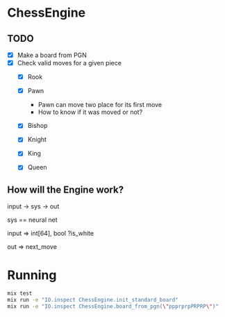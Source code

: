 # ChessEngine

## TODO
- [x] Make a board from PGN
- [x] Check valid moves for a given piece
    - [x] Rook
    - [x] Pawn
        - Pawn can move two place for its first move
        - How to know if it was moved or not?
    - [x] Bishop
    - [x] Knight
    - [x] King
    - [x] Queen


## How will the Engine work?

input -> sys -> out

sys == neural net

input => int[64], bool ?is_white

out   => next_move

# Running 
```bash
mix test
mix run -e "IO.inspect ChessEngine.init_standard_board"
mix run -e "IO.inspect ChessEngine.board_from_pgn(\"ppprprpPRPRP\")"
```
